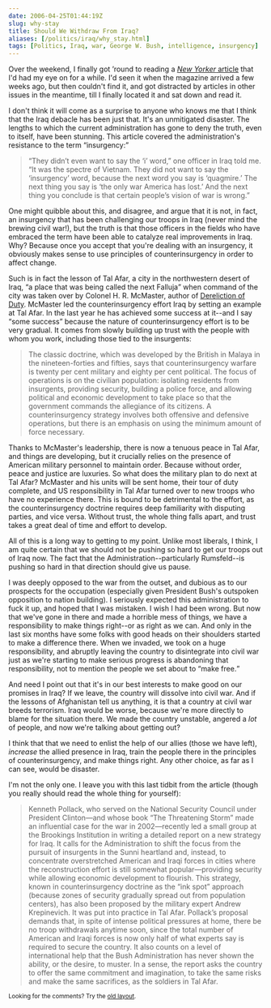 ```yaml
--- 
date: 2006-04-25T01:44:19Z
slug: why-stay
title: Should We Withdraw From Iraq?
aliases: [/politics/iraq/why_stay.html]
tags: [Politics, Iraq, war, George W. Bush, intelligence, insurgency]
---
```


<p>Over the weekend, I finally got ’round to reading a <a href="http://www.newyorker.com/fact/content/articles/060410fa_fact2" title="The Lesson of Tal Afar"><cite>New Yorker</cite> article</a> that I'd had my eye on for a while. I'd seen it when the magazine arrived a few weeks ago, but then couldn't find it, and got distracted by articles in other issues in the meantime, till I finally located it and sat down and read it.</p>

<p>I don't think it will come as a surprise to anyone who knows me that I think that the Iraq debacle has been just that. It's an unmitigated disaster. The lengths to which the current administration has gone to deny the truth, even to itself, have been stunning. This article covered the administration's resistance to the term <q>insurgency:</q></p>

<blockquote cite="http://www.newyorker.com/fact/content/articles/060410fa_fact2"><p>“They didn’t even want to say the ‘i’ word,” one officer in Iraq told me. “It was the spectre of Vietnam. They did not want to say the ‘insurgency’ word, because the next word you say is ‘quagmire.’ The next thing you say is ‘the only war America has lost.’ And the next thing you conclude is that certain people’s vision of war is wrong.”</p></blockquote>

<p>One might quibble about this, and disagree, and argue that it is not, in fact, an insurgency that has been challenging our troops in Iraq (never mind the brewing civil war!), but the truth is that those officers in the fields who have embraced the term have been able to catalyze real improvements in Iraq. Why? Because once you accept that you're dealing with an insurgency, it obviously makes sense to use principles of counterinsurgency in order to affect change.</p>

<p>Such is in fact the lesson of Tal Afar, a city in the northwestern desert of Iraq, <q>a place that was being called the next Falluja</q> when command of the city was taken over by Colonel H. R. McMaster, author of <a href="https://www.amazon.com/exec/obidos/ASIN/0060929081/justatheory-20" title="Order &#x201c;Dereliction of Duty : Johnson, McNamara, the Joint Chiefs of Staff, and the Lies That Led to Vietnam&#x201d; from Amazon.com">Dereliction of Duty</a>. McMaster led the counterinsurgency effort Iraq by setting an example at Tal Afar. In the last year he has achieved some success at it--and I say <q>some success</q> because the nature of counterinsurgency effort is to be very gradual. It comes from slowly building up trust with the people with whom you work, including those tied to the insurgents:</p>

<blockquote cite="http://www.newyorker.com/fact/content/articles/060410fa_fact2"><p>The classic doctrine, which was developed by the British in Malaya in the nineteen-forties and fifties, says that counterinsurgency warfare is twenty per cent military and eighty per cent political. The focus of operations is on the civilian population: isolating residents from insurgents, providing security, building a police force, and allowing political and economic development to take place so that the government commands the allegiance of its citizens. A counterinsurgency strategy involves both offensive and defensive operations, but there is an emphasis on using the minimum amount of force necessary.</p></blockquote>

<p>Thanks to McMaster's leadership, there is now a tenuous peace in Tal Afar, and things are developing, but it crucially relies on the presence of American military personnel to maintain order. Because without order, peace and justice are luxuries. So what does the military plan to do next at Tal Afar? McMaster and his units will be sent home, their tour of duty complete, and US responsibility in Tal Afar turned over to new troops who have no experience there. This is bound to be detrimental to the effort, as the counterinsurgency doctrine requires deep familiarity with disputing parties, and vice versa. Without trust, the whole thing falls apart, and trust takes a great deal of time and effort to develop.</p>

<p>All of this is a long way to getting to my point. Unlike most liberals, I think, I am quite certain that we should not be pushing so hard to get our troops out of Iraq now. The fact that the Administration--particularly Rumsfeld--is pushing so hard in that direction should give us pause.</p>

<p>I was deeply opposed to the war from the outset, and dubious as to our prospects for the occupation (especially given President Bush's outspoken opposition to nation building). I seriously expected this administration to fuck it up, and hoped that I was mistaken. I wish I had been wrong. But now that we've gone in there and made a horrible mess of things, we have a responsibility to make things right--or as right as we can. And only in the last six months have some folks with good heads on their shoulders started to make a difference there. When we invaded, we took on a huge responsibility, and abruptly leaving the country to disintegrate into civil war just as we're starting to make serious progress is abandoning that responsibility, not to mention the people we set about to <q>make free.</q></p>

<p>And need I point out that it's in our best interests to make good on our promises in Iraq? If we leave, the country will dissolve into civil war. And if the lessons of Afghanistan tell us anything, it is that a country at civil war breeds terrorism. Iraq would be worse, because we're more directly to blame for the situation there. We made the country unstable, angered a <em>lot</em> of people, and now we're talking about getting out?</p>

<p>I think that that we need to enlist the help of our allies (those we have left), <em>increase</em> the allied presence in Iraq, train the people there in the principles of counterinsurgency, and make things right. Any other choice, as far as I can see, would be disaster.</p>

<p>I'm not the only one. I leave you with this last tidbit from the article (though you really should read the whole thing for yourself):</p>

<blockquote cite="http://www.newyorker.com/fact/content/articles/060410fa_fact2"><p>Kenneth Pollack, who served on the National Security Council under President Clinton—and whose book “The Threatening Storm” made an influential case for the war in 2002—recently led a small group at the Brookings Institution in writing a detailed report on a new strategy for Iraq. It calls for the Administration to shift the focus from the pursuit of insurgents in the Sunni heartland and, instead, to concentrate overstretched American and Iraqi forces in cities where the reconstruction effort is still somewhat popular—providing security while allowing economic development to flourish. This strategy, known in counterinsurgency doctrine as the “ink spot” approach (because zones of security gradually spread out from population centers), has also been proposed by the military expert Andrew Krepinevich. It was put into practice in Tal Afar. Pollack’s proposal demands that, in spite of intense political pressures at home, there be no troop withdrawals anytime soon, since the total number of American and Iraqi forces is now only half of what experts say is required to secure the country. It also counts on a level of international help that the Bush Administration has never shown the ability, or the desire, to muster. In a sense, the report asks the country to offer the same commitment and imagination, to take the same risks and make the same sacrifices, as the soldiers in Tal Afar.</p></blockquote>

<p class="past"><small>Looking for the comments? Try the <a rel="nofollow" href="//past.justatheory.com/politics/iraq/why_stay.html">old layout</a>.</small></p>


